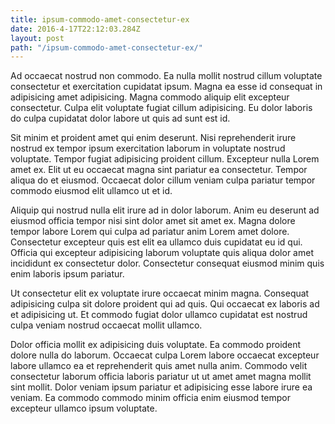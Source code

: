 ```yaml
---
title: ipsum-commodo-amet-consectetur-ex
date: 2016-4-17T22:12:03.284Z
layout: post
path: "/ipsum-commodo-amet-consectetur-ex/"
---
```


Ad occaecat nostrud non commodo. Ea nulla mollit nostrud cillum voluptate consectetur et exercitation cupidatat ipsum. Magna ea esse id consequat in adipisicing amet adipisicing. Magna commodo aliquip elit excepteur consectetur. Culpa elit voluptate fugiat cillum adipisicing. Eu dolor laboris do culpa cupidatat dolor labore ut quis ad sunt est id.

Sit minim et proident amet qui enim deserunt. Nisi reprehenderit irure nostrud ex tempor ipsum exercitation laborum in voluptate nostrud voluptate. Tempor fugiat adipisicing proident cillum. Excepteur nulla Lorem amet ex. Elit ut eu occaecat magna sint pariatur ea consectetur. Tempor aliqua do et eiusmod. Occaecat dolor cillum veniam culpa pariatur tempor commodo eiusmod elit ullamco ut et id.

Aliquip qui nostrud nulla elit irure ad in dolor laborum. Anim eu deserunt ad eiusmod officia tempor nisi sint dolor amet sit amet ex. Magna dolore tempor labore Lorem qui culpa ad pariatur anim Lorem amet dolore. Consectetur excepteur quis est elit ea ullamco duis cupidatat eu id qui. Officia qui excepteur adipisicing laborum voluptate quis aliqua dolor amet incididunt ex consectetur dolor. Consectetur consequat eiusmod minim quis enim laboris ipsum pariatur.

Ut consectetur elit ex voluptate irure occaecat minim magna. Consequat adipisicing culpa sit dolore proident qui ad quis. Qui occaecat ex laboris ad et adipisicing ut. Et commodo fugiat dolor ullamco cupidatat est nostrud culpa veniam nostrud occaecat mollit ullamco.

Dolor officia mollit ex adipisicing duis voluptate. Ea commodo proident dolore nulla do laborum. Occaecat culpa Lorem labore occaecat excepteur labore ullamco ea et reprehenderit quis amet nulla anim. Commodo velit consectetur laborum officia laboris pariatur ut ut amet amet magna mollit sint mollit. Dolor veniam ipsum pariatur et adipisicing esse labore irure ea veniam. Ea commodo commodo minim officia enim eiusmod tempor excepteur ullamco ipsum voluptate.